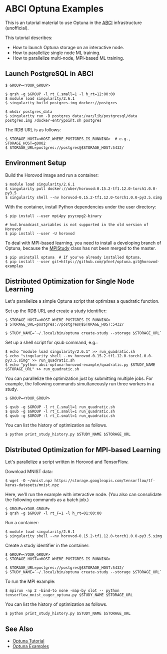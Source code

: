 # ABCI Optuna Examples

This is an tutorial material to use Optuna in the [ABCI](https://abci.ai/) infrastructure (unofficial).

This tutorial describes:

- How to launch Optuna storage on an interactive node.
- How to parallelize single node ML training.
- How to parallelize multi-node, MPI-based ML training.

## Launch PostgreSQL in ABCI

```console
$ GROUP=<YOUR_GROUP>

$ qrsh -g $GROUP -l rt_C.small=1 -l h_rt=12:00:00
$ module load singularity/2.6.1
$ singularity build postgres.img docker://postgres

$ mkdir postgres_data
$ singularity run -B postgres_data:/var/lib/postgresql/data postgres.img /docker-entrypoint.sh postgres
```

The RDB URL is as follows:
```console
$ STORAGE_HOST=<HOST_WHERE_POSTGRES_IS_RUNNING>  # e.g., STORAGE_HOST=g0002
$ STORAGE_URL=postgres://postgres@$STORAGE_HOST:5432/
```

## Environment Setup

Build the Horovod image and run a container:

```console
$ module load singularity/2.6.1
$ singularity pull docker://uber/horovod:0.15.2-tf1.12.0-torch1.0.0-py3.5
$ singularity shell --nv horovod-0.15.2-tf1.12.0-torch1.0.0-py3.5.simg
```

With the container, install Python dependencies under the user directory:

```console
$ pip install --user mpi4py psycopg2-binary

# hvd.broadcast_variables is not supported in the old version of Horovod
$ pip install --user -U horovod  
```

To deal with MPI-based learning, you need to install a developing branch of Optuna, because the [MPIStudy](https://github.com/pfnet/optuna/blob/horovod-examples/optuna/integration/mpi.py#L46) class has not been merged to the master.

```console
$ pip uninstall optuna  # If you've already installed Optuna.
$ pip install --user git+https://github.com/pfnet/optuna.git@horovod-examples
```

## Distributed Optimization for Single Node Learning

Let's parallelize a simple Optuna script that optimizes a quadratic function.

Set up the RDB URL and create a study identifier:

```console
$ STORAGE_HOST=<HOST_WHERE_POSTGRES_IS_RUNNING>
$ STORAGE_URL=postgres://postgres@$STORAGE_HOST:5432/

$ STUDY_NAME=`~/.local/bin/optuna create-study --storage $STORAGE_URL`
```

Set up a shell script for qsub command, e.g.:

```console
$ echo "module load singularity/2.6.1" >> run_quadratic.sh
$ echo "singularity shell --nv horovod-0.15.2-tf1.12.0-torch1.0.0-py3.5.simg" >> run_quadratic.sh
$ echo "python abci-optuna-horovod-example/quadratic.py $STUDY_NAME $STORAGE_URL" >> run_quadratic.sh
```

You can parallelize the optimization just by submitting multiple jobs.
For example, the following commands simultaneously run three workers in a study.

```console
$ GROUP=<YOUR_GROUP>

$ qsub -g $GROUP -l rt_C.small=1 run_quadratic.sh
$ qsub -g $GROUP -l rt_C.small=1 run_quadratic.sh
$ qsub -g $GROUP -l rt_C.small=1 run_quadratic.sh
```

You can list the history of optimization as follows.
```console
$ python print_study_history.py $STUDY_NAME $STORAGE_URL
```

## Distributed Optimization for MPI-based Learning

Let's parallelize a script written in Horovod and TensorFlow.

Download MNIST data:

```console
$ wget -O ~/mnist.npz https://storage.googleapis.com/tensorflow/tf-keras-datasets/mnist.npz
```

Here, we'll run the example with interactive node. (You also can consolidate the following commands as a batch job.)

```console
$ GROUP=<YOUR_GROUP>
$ qrsh -g $GROUP -l rt_F=1 -l h_rt=01:00:00
```

Run a container:

```console
$ module load singularity/2.6.1
$ singularity shell --nv horovod-0.15.2-tf1.12.0-torch1.0.0-py3.5.simg
```

Create a study identifier in the container:

```console
$ GROUP=<YOUR_GROUP>
$ STORAGE_HOST=<HOST_WHERE_POSTGRES_IS_RUNNING>

$ STORAGE_URL=postgres://postgres@$STORAGE_HOST:5432/
$ STUDY_NAME=`~/.local/bin/optuna create-study --storage $STORAGE_URL`
```

To run the MPI example:

```console
$ mpirun -np 2 -bind-to none -map-by slot -- python tensorflow_mnist_eager_optuna.py $STUDY_NAME $STORAGE_URL
```

You can list the history of optimization as follows.
```console
$ python print_study_history.py $STUDY_NAME $STORAGE_URL
```

## See Also

- [Optuna Tutorial](https://optuna.readthedocs.io/en/latest/tutorial/)
- [Optuna Examples](https://github.com/pfnet/optuna/tree/master/examples)
